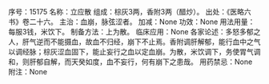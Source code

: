 序号：15175
名称：立应散
组成：棕灰3两，香附3两（醋炒）。
出处：《医略六书》卷二十六。
主治：血崩，脉弦涩者。
加减：None
功效：None
用法用量：每服3钱，米饮下。
制备方法：上为散。
临床应用：None
各家论述：多怒多郁之人，肝气逆而不能摄血，故血不归经，崩下不止焉。香附调肝解郁，能行血中之气以调经脉；棕灰涩血固下，能止妄行之血以定血崩。为散，米饮调下，务使胃气调和，则肝郁自解，而天癸如度，血不妄行，何有崩下之患哉。
用药禁忌：None
附注：None
